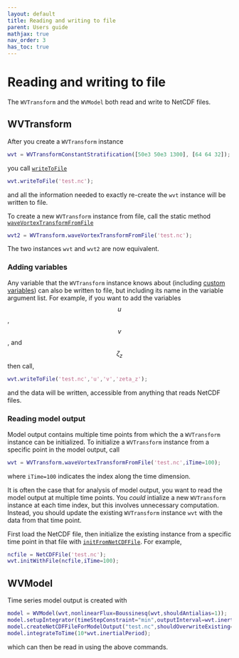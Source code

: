 ```yaml
---
layout: default
title: Reading and writing to file
parent: Users guide
mathjax: true
nav_order: 3
has_toc: true
---
```


#  Reading and writing to file

The `WVTransform` and the `WVModel` both read and write to NetCDF files.

## WVTransform

After you create a `WVTransform` instance
```matlab
wvt = WVTransformConstantStratification([50e3 50e3 1300], [64 64 32]);
```
you call [`writeToFile`](/classes/wvtransform/writetofile.html)
```matlab
wvt.writeToFile('test.nc');
```
and all the information needed to exactly re-create the `wvt` instance will be written to file.

To create a new `WVTransform` instance from file, call the static method [`waveVortexTransformFromFile`](/classes/wvtransform/wavevortextransformfromfile.html)
```matlab
wvt2 = WVTransform.waveVortexTransformFromFile('test.nc');
```
The two instances `wvt` and `wvt2` are now equivalent.

### Adding variables

Any variable that the `WVTransform` instance knows about (including [custom variables](/users-guide/operations.html)) can also be written to file, but including its name in the variable argument list. For example, if you want to add the variables $$u$$, $$v$$, and $$\zeta_z$$ then call,
```matlab
wvt.writeToFile('test.nc','u','v','zeta_z');
```
and the data will be written, accessible from anything that reads NetCDF files.

### Reading model output

Model output contains multiple time points from which the a `WVTransform` instance can be initialized. To initialize a `WVTransform` instance from a specific point in the model output, call
```matlab
wvt = WVTransform.waveVortexTransformFromFile('test.nc',iTime=100);
``` 
where `iTime=100` indicates the index along the time dimension.

It is often the case that for analysis of model output, you want to read the model output at multiple time points. You *could* intialize a new `WVTransform` instance at each time index, but this involves unnecessary computation. Instead, you should update the existing `WVTransform` instance `wvt` with the data from that time point.

First load the NetCDF file, then initialize the existing instance from a specific time point in that file with [`initFromNetCDFFile`](/classes/wvtransform/initfromnetcdffile.html). For example,
```matlab
ncfile = NetCDFFile('test.nc');
wvt.initWithFile(ncfile,iTime=100);
```

## WVModel

Time series model output is created with

```matlab
model = WVModel(wvt,nonlinearFlux=Boussinesq(wvt,shouldAntialias=1));
model.setupIntegrator(timeStepConstraint="min",outputInterval=wvt.inertialPeriod/10);
model.createNetCDFFileForModelOutput("test.nc",shouldOverwriteExisting=0);
model.integrateToTime(10*wvt.inertialPeriod);
```

which can then be read in using the above commands.
